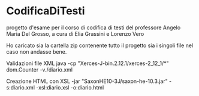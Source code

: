 # CodificaDiTesti
progetto d'esame per il corso di codifica di testi del professore Angelo Maria Del Grosso, a cura di Elia Grassini e Lorenzo Vero

Ho caricato sia la cartella zip contenente tutto il progetto sia i singoli file nel caso non andasse bene.

Validazioni file XML java -cp "Xerces-J-bin.2.12.1/xerces-2_12_1/*" dom.Counter -v./diario.xml

Creazione HTML con XSL -jar "SaxonHE10-3J/saxon-he-10.3.jar" -s:diario.xml -xsl:diario.xsl -o:diario.html
